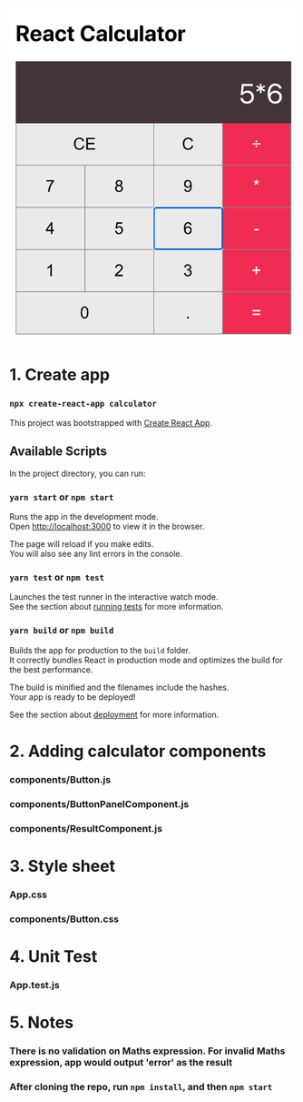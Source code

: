 ![alt text](https://github.com/superbnoo/calculator/blob/master/sample.png?raw=true)


# 1. Create app
### `npx create-react-app calculator`

This project was bootstrapped with [Create React App](https://github.com/facebook/create-react-app).

## Available Scripts

In the project directory, you can run:

### `yarn start` or `npm start`

Runs the app in the development mode.<br />
Open [http://localhost:3000](http://localhost:3000) to view it in the browser.

The page will reload if you make edits.<br />
You will also see any lint errors in the console.

### `yarn test` or `npm test`

Launches the test runner in the interactive watch mode.<br />
See the section about [running tests](https://facebook.github.io/create-react-app/docs/running-tests) for more information.

### `yarn build` or `npm build`

Builds the app for production to the `build` folder.<br />
It correctly bundles React in production mode and optimizes the build for the best performance.

The build is minified and the filenames include the hashes.<br />
Your app is ready to be deployed!

See the section about [deployment](https://facebook.github.io/create-react-app/docs/deployment) for more information.


# 2. Adding calculator components
### components/Button.js
### components/ButtonPanelComponent.js
### components/ResultComponent.js

# 3. Style sheet
### App.css
### components/Button.css

# 4. Unit Test
### App.test.js

# 5. Notes
### There is no validation on Maths expression. For invalid Maths expression, app would output 'error' as the result

### After cloning the repo, run `npm install`, and then `npm start`
